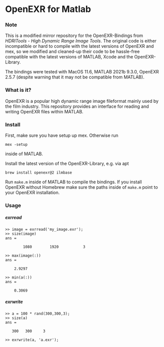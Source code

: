 # OpenEXR for Matlab

### Note
This is a modified mirror repository for the OpenEXR-Bindings from *HDRITools - High Dynamic Range Image Tools*. The original code is either incompatible or hard to compile with the latest versions of OpenEXR and mex, so we modified and cleaned-up their code to be hassle-free compatible with the latest versions of MATLAB, Xcode and the OpenEXR-Library.

The bindings were tested with MacOS 11.6, MATLAB 2021b 9.3.0, OpenEXR 2.5.7 (despite warning that it may not be compatible from MATLAB).

### What is it?
OpenEXR is a popular high dynamic range image fileformat mainly used by the film industry. This repository provides an interface for reading and writing OpenEXR files within MATLAB.

### Install
First, make sure you have setup up mex. Otherwise run
```
mex -setup
```
inside of MATLAB.

Install the latest version of the OpenEXR-Library, e.g. via apt
```
brew install openexr@2 ilmbase
```

Run `make.m` inside of MATLAB to compile the bindings. If you install  OpenEXR without Homebrew make sure the paths inside of `make.m` point to your OpenEXR installation.

### Usage
##### exrread
	>> image = exrread('my_image.exr');
	>> size(image)
	ans =

	        1080        1920           3

	>> max(image(:))
	ans =

	    2.9297

	>> min(a(:))
	ans =

	    0.3069

##### exrwrite
	>> a = 100 * rand(300,300,3);
	>> size(a)
	ans =

	   300   300     3

	>> exrwrite(a, 'a.exr');
